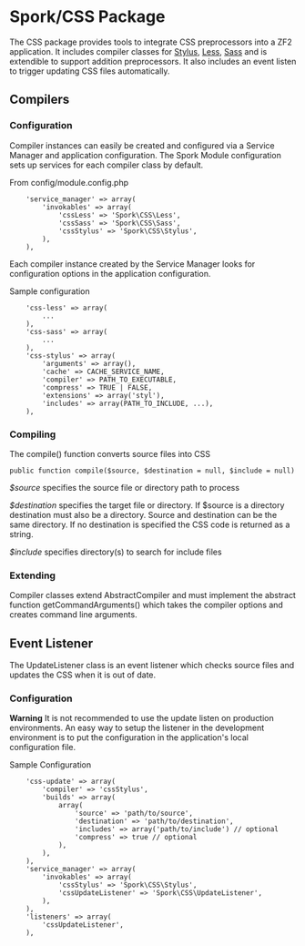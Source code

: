 Spork/CSS Package
=================

The CSS package provides tools to integrate CSS preprocessors into a ZF2
application. It includes compiler classes for [Stylus](http://learnboost.github.io/stylus/),
[Less](http://lesscss.org/), [Sass](http://sass-lang.com/) and is extendible to
support addition preprocessors. It also includes an event listen to trigger
updating CSS files automatically.

Compilers
---------

### Configuration

Compiler instances can easily be created and configured via a Service Manager
and application configuration. The Spork Module configuration sets up services
for each compiler class by default.

From config/module.config.php

```
	'service_manager' => array(
		'invokables' => array(
			'cssLess' => 'Spork\CSS\Less',
			'cssSass' => 'Spork\CSS\Sass',
			'cssStylus' => 'Spork\CSS\Stylus',
		),
	),
```

Each compiler instance created by the Service Manager looks for configuration
options in the application configuration.

Sample configuration

```
	'css-less' => array(
		...
	),
	'css-sass' => array(
		...
	),
	'css-stylus' => array(
		'arguments' => array(),
		'cache' => CACHE_SERVICE_NAME,
		'compiler' => PATH_TO_EXECUTABLE,
		'compress' => TRUE | FALSE,
		'extensions' => array('styl'),
		'includes' => array(PATH_TO_INCLUDE, ...),
	),
```

### Compiling

The compile() function converts source files into CSS

```
public function compile($source, $destination = null, $include = null)
```

*$source* specifies the source file or directory path to process

*$destination* specifies the target file or directory. If $source is a directory
destination must also be a directory. Source and destination can be the same
directory. If no destination is specified the CSS code is returned as a string.

*$include* specifies directory(s) to search for include files

### Extending

Compiler classes extend AbstractCompiler and must implement the abstract function
getCommandArguments() which takes the compiler options and creates command line
arguments.

Event Listener
--------------

The UpdateListener class is an event listener which checks source files and 
updates the CSS when it is out of date.

### Configuration

**Warning**
It is not recommended to use the update listen on production environments. An 
easy way to setup the listener in the development environment is to put the
configuration in the application's local configuration file.

Sample Configuration
```
	'css-update' => array(
		'compiler' => 'cssStylus',
		'builds' => array(
			array(
				'source' => 'path/to/source',
				'destination' => 'path/to/destination',
				'includes' => array('path/to/include') // optional
				'compress' => true // optional
			),
		),
	),
	'service_manager' => array(
		'invokables' => array(
			'cssStylus' => 'Spork\CSS\Stylus',
			'cssUpdateListener' => 'Spork\CSS\UpdateListener', 
		),
	),
	'listeners' => array(
		'cssUpdateListener',
	),
```